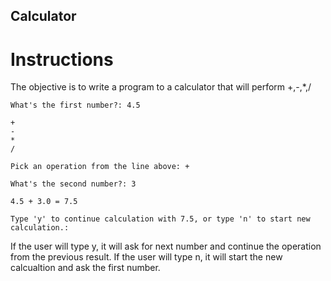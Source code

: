 ## Calculator


# Instructions

The objective is to write a program to a calculator that will perform +,-,*,/

```
What's the first number?: 4.5
```
```
+
-
*
/
```
```
Pick an operation from the line above: +
```
```
What's the second number?: 3
```
```
4.5 + 3.0 = 7.5

```
```
Type 'y' to continue calculation with 7.5, or type 'n' to start new calculation.:
```
If the user will type y, it will ask for next number and continue the operation from the previous result. If the user will type n, it will start the new calcualtion and ask the first number. 

